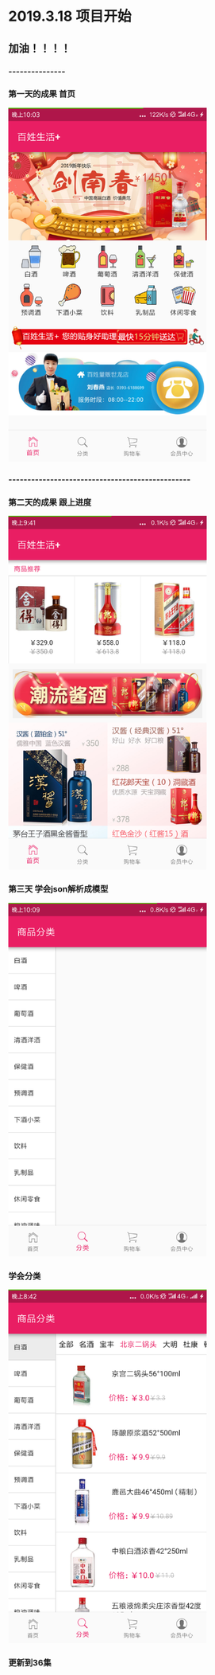 # 2019.3.18 项目开始

## 加油！！！！


### ---------------

### 第一天的成果   首页


<img src="./img/one.png" width="400" >


### ------------------------------------------------

### 第二天的成果   跟上进度

<img src="./img/two.png" width="400" >


### 第三天  学会json解析成模型

<img src="./img/three.png" width="400" >


### 学会分类

<img src="./img/four.png" width="400" >


### 更新到36集